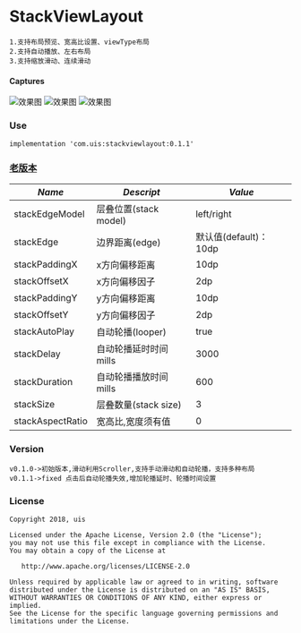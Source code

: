 # StackViewLayout
    1.支持布局预览、宽高比设置、viewType布局
    2.支持自动播放、左右布局
    3.支持缩放滑动、连续滑动

#### Captures
![效果图](/images/image_normal.png) ![效果图](/images/image_left.png) ![效果图](/images/image_right.png)

### Use
    implementation 'com.uis:stackviewlayout:0.1.1'

### [老版本](README-StackLayout.md)

*Name*| *Descript*|*Value*
  -----|--------|---
stackEdgeModel|层叠位置(stack model)|left/right
stackEdge|边界距离(edge)|默认值(default)：10dp
stackPaddingX|x方向偏移距离|10dp
stackOffsetX|x方向偏移因子|2dp
stackPaddingY|y方向偏移距离|10dp
stackOffsetY|y方向偏移因子|2dp
stackAutoPlay|自动轮播(looper)|true
stackDelay|自动轮播延时时间mills|3000
stackDuration|自动轮播播放时间mills|600
stackSize|层叠数量(stack size)|3
stackAspectRatio|宽高比,宽度须有值|0

### Version
    v0.1.0->初始版本,滑动利用Scroller,支持手动滑动和自动轮播，支持多种布局
    v0.1.1->fixed 点击后自动轮播失效,增加轮播延时、轮播时间设置

### License

    Copyright 2018, uis

    Licensed under the Apache License, Version 2.0 (the "License");
    you may not use this file except in compliance with the License.
    You may obtain a copy of the License at

       http://www.apache.org/licenses/LICENSE-2.0

    Unless required by applicable law or agreed to in writing, software
    distributed under the License is distributed on an "AS IS" BASIS,
    WITHOUT WARRANTIES OR CONDITIONS OF ANY KIND, either express or implied.
    See the License for the specific language governing permissions and
    limitations under the License.
